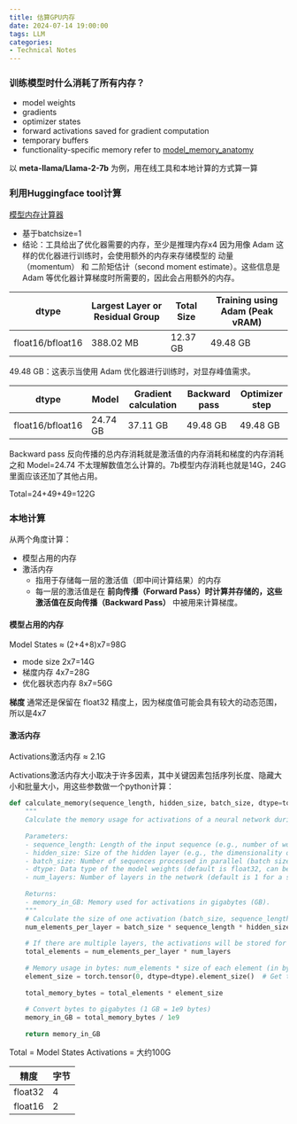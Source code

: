 ```yaml
---
title: 估算GPU内存
date: 2024-07-14 19:00:00
tags: LLM
categories:
- Technical Notes
---
```


### 训练模型时什么消耗了所有内存？
* model weights 
* gradients 
* optimizer states 
* forward activations saved for gradient computation
* temporary buffers
* functionality-specific memory
refer to [model_memory_anatomy](https://huggingface.co/docs/transformers/model_memory_anatomy)


以 **meta-llama/Llama-2-7b** 为例，用在线工具和本地计算的方式算一算

### 利用Huggingface tool计算
[模型内存计算器](https://huggingface.co/spaces/hf-accelerate/model-memory-usage)
- 基于batchsize=1
- 结论：工具给出了优化器需要的内存，至少是推理内存x4
因为用像 Adam 这样的优化器进行训练时，会使用额外的内存来存储模型的 动量（momentum） 和 二阶矩估计（second moment estimate）。这些信息是 Adam 等优化器计算梯度时所需要的，因此会占用额外的内存。


| dtype                | Largest Layer or Residual Group | Total Size | Training using Adam (Peak vRAM) |
|----------------------|----------------------------------|------------|---------------------------------|
| float16/bfloat16     | 388.02 MB                        | 12.37 GB   | 49.48 GB                        |

 49.48 GB：这表示当使用 Adam 优化器进行训练时，对显存峰值需求。

| dtype           | Model             | Gradient calculation | Backward pass | Optimizer step |
|-----------------|-------------------|----------------------|---------------|----------------|
| float16/bfloat16 | 24.74 GB          | 37.11 GB             | 49.48 GB      | 49.48 GB       |

Backward pass 反向传播的总内存消耗就是激活值的内存消耗和梯度的内存消耗之和
Model=24.74 不太理解数值怎么计算的。7b模型内存消耗也就是14G，24G里面应该还加了其他占用。

Total=24+49+49=122G


### 本地计算
从两个角度计算：
- 模型占用的内存  
- 激活内存  
    * 指用于存储每一层的激活值（即中间计算结果）的内存  
    * 每一层的激活值是在 **前向传播（Forward Pass）时计算并存储的，这些激活值在反向传播（Backward Pass）** 中被用来计算梯度。  

#### 模型占用的内存
Model States ≈ (2+4+8)x7=98G  
- mode size 2x7=14G  
- 梯度内存 4x7=28G  
- 优化器状态内存 8x7=56G  

**梯度** 通常还是保留在 float32 精度上，因为梯度值可能会具有较大的动态范围，所以是4x7

#### 激活内存
Activations激活内存 ≈ 2.1G

Activations激活内存大小取决于许多因素，其中关键因素包括序列长度、隐藏大小和批量大小，用这些参数做一个python计算：

```python
def calculate_memory(sequence_length, hidden_size, batch_size, dtype=torch.float32, num_layers=1):
    """
    Calculate the memory usage for activations of a neural network during forward pass.
    
    Parameters:
    - sequence_length: Length of the input sequence (e.g., number of words in a sentence).
    - hidden_size: Size of the hidden layer (e.g., the dimensionality of the embeddings).
    - batch_size: Number of sequences processed in parallel (batch size).
    - dtype: Data type of the model weights (default is float32, can be changed to float16 for lower precision).
    - num_layers: Number of layers in the network (default is 1 for a simple network).
    
    Returns:
    - memory_in_GB: Memory used for activations in gigabytes (GB).
    """
    # Calculate the size of one activation (batch_size, sequence_length, hidden_size)
    num_elements_per_layer = batch_size * sequence_length * hidden_size
    
    # If there are multiple layers, the activations will be stored for each layer
    total_elements = num_elements_per_layer * num_layers
    
    # Memory usage in bytes: num_elements * size of each element (in bytes)
    element_size = torch.tensor(0, dtype=dtype).element_size()  # Get the size of each element in bytes
    
    total_memory_bytes = total_elements * element_size
    
    # Convert bytes to gigabytes (1 GB = 1e9 bytes)
    memory_in_GB = total_memory_bytes / 1e9
    
    return memory_in_GB

```

Total = Model States Activations = 大约100G

| **精度** | **字节** | 
| --- | --- | 
| float32 | 4 | 
| float16 | 2 | 







